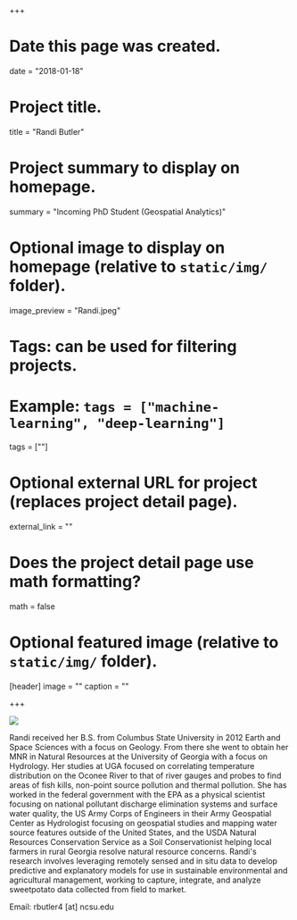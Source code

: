 +++
# Date this page was created.
date = "2018-01-18"

# Project title.
title = "Randi Butler"

# Project summary to display on homepage.
summary = "Incoming PhD Student (Geospatial Analytics)"

# Optional image to display on homepage (relative to `static/img/` folder).
image_preview = "Randi.jpeg"

# Tags: can be used for filtering projects.
# Example: `tags = ["machine-learning", "deep-learning"]`
tags = [""]

# Optional external URL for project (replaces project detail page).
external_link = ""

# Does the project detail page use math formatting?
math = false

# Optional featured image (relative to `static/img/` folder).
[header]
image = ""
caption = ""

+++

![](/img/Randi.jpeg)

Randi received her B.S. from Columbus State University in 2012 Earth and Space Sciences with a  focus on Geology. From there she went to obtain her MNR in Natural Resources at the University of Georgia with a focus on Hydrology. Her studies at UGA focused on correlating temperature distribution on the Oconee River to that of river gauges and probes to find areas of fish kills, non-point source pollution and thermal pollution. She has worked in the federal government with the EPA as a physical scientist focusing on national pollutant discharge elimination systems and surface water quality, the US Army Corps of Engineers in their Army Geospatial Center as Hydrologist focusing on geospatial studies and mapping water source features outside of the United States, and the USDA Natural Resources Conservation Service as a Soil Conservationist helping local farmers in rural Georgia resolve natural resource concerns. Randi's research involves leveraging remotely sensed and in situ data to develop predictive and explanatory models for use in sustainable environmental and agricultural management, working to capture, integrate, and analyze sweetpotato data collected from field to market.   

Email: rbutler4 [at] ncsu.edu